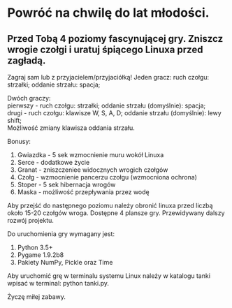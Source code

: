 # Powróć na chwilę do lat młodości.

## Przed Tobą 4 poziomy fascynującej gry. Zniszcz wrogie czołgi i uratuj śpiącego Linuxa przed zagładą. 


Zagraj sam lub z przyjacielem/przyjaciółką! 
Jeden gracz:
ruch czołgu: strzałki; oddanie strzału: spacja;

Dwóch graczy:<br>
pierwszy - ruch czołgu: strzałki; oddanie strzału (domyślnie): spacja;<br>
drugi -  ruch czołgu: klawisze W, S, A, D; oddanie strzału (domyślnie): lewy shift;<br>
Możliwość zmiany klawisza oddania strzału. 

Bonusy:
1. Gwiazdka - 5 sek wzmocnienie muru wokół Linuxa
2. Serce - dodatkowe życie
3. Granat - zniszczeniee widocznych wrogich czołgów
4. Czołg - wzmocnienie pancerzu czołgu (wzmocniona ochrona)
5. Stoper - 5 sek hibernacja wrogów
6. Maska - możliwość przepływania przez wodę

Aby przejść do następnego poziomu należy obronić linuxa przed liczbą około 15-20 czołgów wroga.
Dostępne 4 plansze gry. Przewidywany dalszy rozwój projektu.

Do uruchomienia gry wymagany jest:
1. Python 3.5+
2. Pygame 1.9.2b8
3. Pakiety NumPy, Pickle oraz Time

Aby uruchomić grę w terminalu systemu Linux należy w katalogu tanki wpisać w terminal: python tanki.py.

Życzę miłej zabawy.


